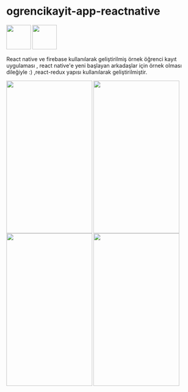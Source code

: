 # ogrencikayit-app-reactnative

<img width="64" height="64" src="http://www.trentiums.com/images/react-native/React-Native.png">
<img width="64" height="64" src="https://www.shareicon.net/download/2016/07/08/117547_developer_512x512.png">

React native ve firebase kullanılarak geliştirilmiş örnek öğrenci kayıt uygulaması , react native'e yeni başlayan arkadaşlar için örnek olması dileğiyle :) ,react-redux yapısı kullanılarak geliştirilmiştir.

<img align="left" width="225" height="400" src="http://barankaraboga.com/wp-content/uploads/2017/10/Screenshot_2017-10-23-11-47-02-231_com.studentproject-e1508753256799.png">

<img align="left" width="225" height="400" src="http://barankaraboga.com/wp-content/uploads/2017/10/Screenshot_2017-10-23-11-46-01-865_com.studentproject.png">

<img align="left" width="225" height="400" src="http://barankaraboga.com/wp-content/uploads/2017/10/Screenshot_2017-10-23-11-45-33-178_com.studentproject.png">

<img align="left" width="225" height="400" src="http://barankaraboga.com/wp-content/uploads/2017/10/Screenshot_2017-10-23-11-45-20-727_com.studentproject.png">
